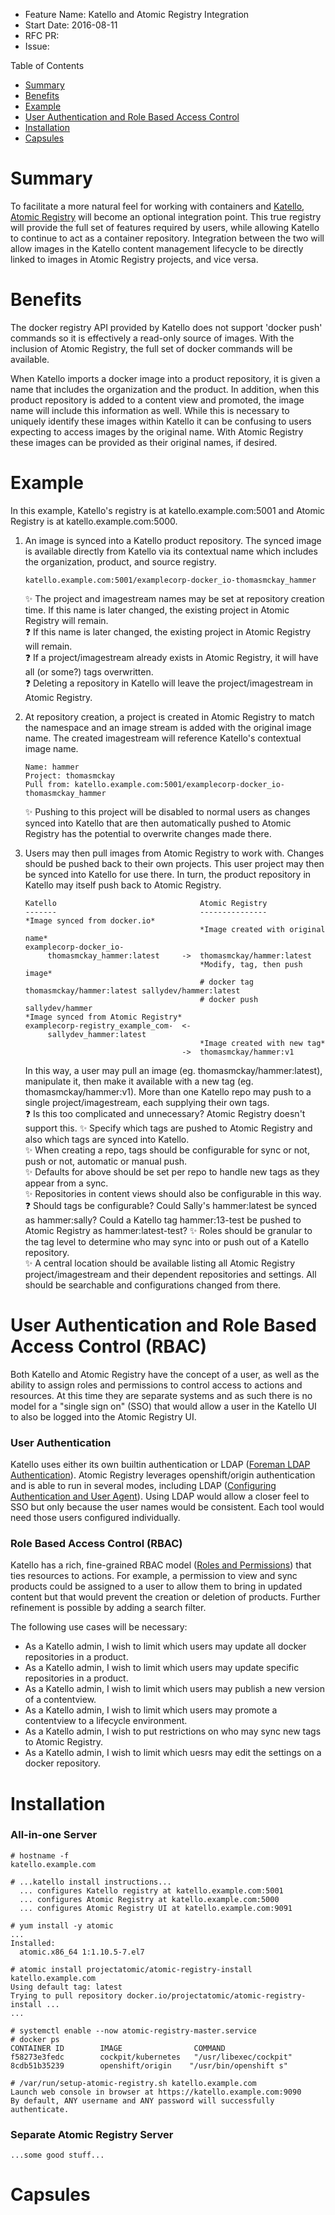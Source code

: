- Feature Name: Katello and Atomic Registry Integration
- Start Date: 2016-08-11
- RFC PR:
- Issue:

Table of Contents
 * [Summary](#summary)
 * [Benefits](#benefits)
 * [Example](#example)
 * [User Authentication and Role Based Access Control](#userauthentication)
 * [Installation](#installation)
 * [Capsules](#capsules)

# Summary
[summary]: #summary

To facilitate a more natural feel for working with containers and [Katello](https://katello.org), [Atomic Registry](http://www.projectatomic.io/registry/) will become an optional integration point. This true registry will provide the full set of features required by users, while allowing Katello to continue to act as a container repository. Integration between the two will allow images in the Katello content management lifecycle to be directly linked to images in Atomic Registry projects, and vice versa.

# Benefits
[benefits]: #benefits

The docker registry API provided by Katello does not support 'docker push' commands so it is effectively a read-only source of images. With the inclusion of Atomic Registry, the full set of docker commands will be available.

When Katello imports a docker image into a product repository, it is given a name that includes the organization and the product. In addition, when this product repository is added to a content view and promoted, the image name will include this information as well. While this is necessary to uniquely identify these images within Katello it can be confusing to users expecting to access images by the original name. With Atomic Registry these images can be provided as their original names, if desired.


# Example
[example]: #example

In this example, Katello's registry is at katello.example.com:5001 and Atomic Registry is at katello.example.com:5000.

1. An image is synced into a Katello product repository. The synced image is available directly from Katello via its contextual name which includes the organization, product, and source registry.

   ```shell
   katello.example.com:5001/examplecorp-docker_io-thomasmckay_hammer
   ```
   :sparkles: The project and imagestream names may be set at repository creation time. If this name is later changed, the existing project in Atomic Registry will remain.   
   :question: If this name is later changed, the existing project in Atomic Registry will remain.  
   :question: If a project/imagestream already exists in Atomic Registry, it will have all (or some?) tags overwritten.  
   :question: Deleting a repository in Katello will leave the project/imagestream in Atomic Registry.
   
1. At repository creation, a project is created in Atomic Registry to match the namespace and an image stream is added with the original image name. The created imagestream will reference Katello's contextual image name.

   ```
   Name: hammer
   Project: thomasmckay
   Pull from: katello.example.com:5001/examplecorp-docker_io-thomasmckay_hammer
   ```
   :sparkles: Pushing to this project will be disabled to normal users as changes synced into Katello that are then automatically pushed to Atomic Registry has the potential to overwrite changes made there.

1. Users may then pull images from Atomic Registry to work with. Changes should be pushed back to their own projects. This user project may then be synced into Katello for use there. In turn, the product repository in Katello may itself push back to Atomic Registry.
   ```
   Katello                                Atomic Registry
   -------                                ---------------
   *Image synced from docker.io*
                                          *Image created with original name*
   examplecorp-docker_io-
        thomasmckay_hammer:latest     ->  thomasmckay/hammer:latest
                                          *Modify, tag, then push image*
                                          # docker tag thomasmckay/hammer:latest sallydev/hammer:latest
                                          # docker push sallydev/hammer
   *Image synced from Atomic Registry*
   examplecorp-registry_example_com-  <-  
        sallydev_hammer:latest
                                          *Image created with new tag*
                                      ->  thomasmckay/hammer:v1
   ```

   In this way, a user may pull an image (eg. thomasmckay/hammer:latest), manipulate it, then make it available with a new tag (eg. thomasmckay/hammer:v1). More than one Katello repo may push to a single project/imagestream, each supplying their own tags.  
   :question: Is this too complicated and unnecessary? Atomic Registry doesn't support this.
   :sparkles: Specify which tags are pushed to Atomic Registry and also which tags are synced into Katello.  
   :sparkles: When creating a repo, tags should be configurable for sync or not, push or not, automatic or manual push.  
   :sparkles: Defaults for above should be set per repo to handle new tags as they appear from a sync.  
   :sparkles: Repositories in content views should also be configurable in this way.  
   :question: Should tags be configurable? Could Sally's hammer:latest be synced as hammer:sally? Could a Katello tag hammer:13-test be pushed to Atomic Registry as hammer:latest-test?
   :sparkles: Roles should be granular to the tag level to determine who may sync into or push out of a Katello repository.  
   :sparkles: A central location should be available listing all Atomic Registry project/imagestream and their dependent repositories and settings. All should be searchable and configurations changed from there.  

# User Authentication and Role Based Access Control (RBAC)
[userauthentication]: #userauthentication

Both Katello and Atomic Registry have the concept of a user, as well as the ability to assign roles and permissions to control access to actions and resources. At this time they are separate systems and as such there is no model for a "single sign on" (SSO) that would allow a user in the Katello UI to also be logged into the Atomic Registry UI.

### User Authentication

Katello uses either its own builtin authentication or LDAP ([Foreman LDAP Authentication](https://theforeman.org/manuals/1.12/index.html#4.1.1LDAPAuthentication)). Atomic Registry leverages openshift/origin authentication and is able to run in several modes, including LDAP ([Configuring Authentication and User Agent](http://docs.projectatomic.io/registry/latest/install_config/configuring_authentication.html)). Using LDAP would allow a closer feel to SSO but only because the user names would be consistent. Each tool would need those users configured individually.

### Role Based Access Control (RBAC)


Katello has a rich, fine-grained RBAC model ([Roles and Permissions](https://theforeman.org/manuals/1.12/index.html#4.1.2RolesandPermissions)) that ties resources to actions. For example, a permission to view and sync products could be assigned to a user to allow them to bring in updated content but that would prevent the creation or deletion of products. Further refinement is possible by adding a search filter.

The following use cases will be necessary:
 * As a Katello admin, I wish to limit which users may update all docker repositories in a product.
 * As a Katello admin, I wish to limit which users may update specific repositories in a product.
 * As a Katello admin, I wish to limit which users may publish a new version of a contentview.
 * As a Katello admin, I wish to limit which users may promote a contentview to a lifecycle environment.
 * As a Katello admin, I wish to put restrictions on who may sync new tags to Atomic Registry.
 * As a Katello admin, I wish to limit which uesrs may edit the settings on a docker repository.

# Installation
[installation]: #installation

### All-in-one Server

```shell
# hostname -f
katello.example.com

# ...katello install instructions...
  ... configures Katello registry at katello.example.com:5001
  ... configures Atomic Registry at katello.example.com:5000
  ... configures Atomic Registry UI at katello.example.com:9091

# yum install -y atomic
...
Installed:
  atomic.x86_64 1:1.10.5-7.el7 
  
# atomic install projectatomic/atomic-registry-install katello.example.com
Using default tag: latest
Trying to pull repository docker.io/projectatomic/atomic-registry-install ...
...

# systemctl enable --now atomic-registry-master.service
# docker ps
CONTAINER ID        IMAGE                COMMAND
f58273e3fedc        cockpit/kubernetes   "/usr/libexec/cockpit"
8cdb51b35239        openshift/origin    "/usr/bin/openshift s"

# /var/run/setup-atomic-registry.sh katello.example.com
Launch web console in browser at https://katello.example.com:9090
By default, ANY username and ANY password will successfully authenticate.

```
 
### Separate Atomic Registry Server
```
...some good stuff...
```

# Capsules
[capsules]: #capsule

